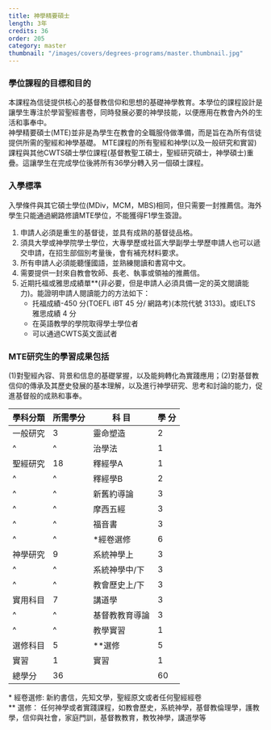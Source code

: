 ```yaml
---
title: 神學精要碩士
length: 3年
credits: 36
order: 205
category: master
thumbnail: "/images/covers/degrees-programs/master.thumbnail.jpg"
---
```


### 學位課程的目標和目的

本課程為信徒提供核心的基督教信仰和思想的基礎神學教育。本學位的課程設計是讓學生專注於學習聖經書卷，同時發展必要的神學技能，以便應用在教會內外的生活和事奉中。\
神學精要碩士(MTE)並非是為學生在教會的全職服侍做準備，而是旨在為所有信徒提供所需的聖經和神學基礎。 MTE課程的所有聖經和神學(以及一般研究和實習)課程與其他CWTS碩士學位課程(基督教聖工碩士，聖經研究碩士，神學碩士)重疊。這讓學生在完成學位後將所有36學分轉入另一個碩士課程。

### 入學標準
入學條件與其它碩士學位(MDiv，MCM，MBS)相同，但只需要一封推薦信。海外學生只能通過網路修讀MTE學位，不能獲得F1學生簽證。

1.  申請人必須是重生的基督徒，並具有成熟的基督徒品格。
2.  須具大學或神學院學士學位，大專學歷或社區大學副學士學歷申請人也可以遞交申請，在招生部個別考量後，會有補充材料要求。
3.  所有申請人必須能聽懂國語，並熟練閱讀和書寫中文。
4.  需要提供一封來自教會牧師、長老、執事或領袖的推薦信。
5.  近期托福或雅思成績單**(非必要，但是申請人必須具備一定的英文閱讀能力)。能證明申請人閱讀能力的方法如下：
    - 托福成績-450 分(TOEFL iBT 45 分/ 網路考)(本院代號 3133)。或IELTS 雅思成績 4 分
    - 在英語教學的學院取得學士學位者
    - 可以通過CWTS英文面試者

### MTE研究生的學習成果包括

(1)對聖經內容、背景和信息的基礎掌握，以及能夠轉化為實踐應用；(2)對基督教信仰的傳承及其歷史發展的基本理解，以及進行神學研究、思考和討論的能力，促進基督般的成熟和事奉。

| 學科分類                      | 所需學分 | 科 目                                                                                                              | 學 分 |
| ----------------------------- | -------- | ------------------------------------------------------------------------------------------------------------------ | ----- |
| 一般研究                      | 3        | 靈命塑造                                                                                                           | 2     |
| ^                             | ^         | 治學法                                                                                                            | 1     |
| 聖經研究                      | 18       | 釋經學A                                                                                                            | 1     |
| ^                             | ^        | 釋經學B                                                                                                            | 2     |
| ^                             | ^        | 新舊約導論                                                                                                         | 3     |
| ^                             | ^        | 摩西五經                                                                                                           | 3     |
| ^                             | ^        | 福音書                                                                                                             | 3     |
| ^                             | ^        | *經卷選修                                                                                                          | 6     |
| 神學研究                       | 9       |  系統神學上                                                                                                         | 3     |
| ^                             | ^        | 系統神學中/下                                                                                                      | 3     |
| ^                             | ^        | 教會歷史上/下                                                                                                      | 3     |
| 實用科目                      | 7        | 講道學                                                                                                             | 3     |
| ^                             | ^        | 基督教教育導論                                                                                                     | 3     |
| ^                             | ^        | 教學實習                                                                                                           | 1     |
| 選修科目                      | 5        | **選修                                                                                                             | 5     |
| 實習                          |1         | 實習                                                                                                               | 1     |
| 總學分                        | 36       |                                                                                                                    | 60    |

\* 經卷選修:  新約書信，先知文學，聖經原文或者任何聖經經卷\
\** 選修： 任何神學或者實踐課程，如教會歷史，系統神學，基督教倫理學，護教學，信仰與社會，家庭門訓，基督教教育，教牧神學，講道學等

